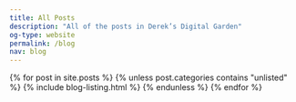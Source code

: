 ```yaml
---
title: All Posts
description: "All of the posts in Derek’s Digital Garden"
og-type: website
permalink: /blog
nav: blog
---
```


{% for post in site.posts %}
{% unless post.categories contains "unlisted" %}
{% include blog-listing.html %}
{% endunless %}
{% endfor %}